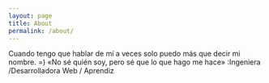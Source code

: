 ```yaml
---
layout: page
title: About
permalink: /about/
---
```


<div class="index-wrapper">



Cuando tengo que hablar de mí a veces solo puedo más que decir mi nombre. =)
«No sé quién soy, pero sé que lo que hago me hace» :Ingeniera /Desarrolladora Web / Aprendiz 

 


  <div class="girl">
    <div class="cabello"></div>
    <div class="cabello3"></div>
     <div class="cabello5"></div>
    <div class="cara">
      <div class="ojos"><span class="iris"></span></div>
      <div class="rubor"></div>
      <div class="boca"></div>
      <div class="cuello"></div>
    </div>
    <div class="flequi"></div>
     <div class="flequi3"></div>
    <div class="flequi5"></div>
    <div>
   
  


</div>

